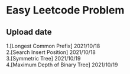 # Easy Leetcode Problem

## Upload date
1.[Longest Common Prefix] 2021/10/18  
2.[Search Insert Position] 2021/10/18  
3.[Symmetric Tree] 2021/10/19  
4.[Maximum Depth of Binary Tree] 2021/10/19
